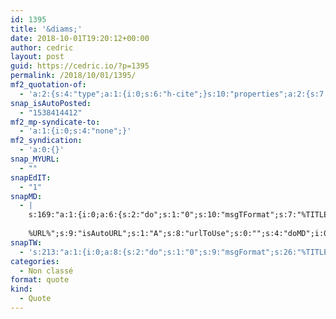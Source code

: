 ```yaml
---
id: 1395
title: '&diams;'
date: 2018-10-01T19:20:12+00:00
author: cedric
layout: post
guid: https://cedric.io/?p=1395
permalink: /2018/10/01/1395/
mf2_quotation-of:
  - 'a:2:{s:4:"type";a:1:{i:0;s:6:"h-cite";}s:10:"properties";a:2:{s:7:"summary";a:1:{i:0;s:33:"Maman regarde, la maison brûle !";}s:6:"author";a:1:{s:4:"name";s:64:"Noah, 2 ans et demi, en voyant la cheminée de la maison en face";}}}'
snap_isAutoPosted:
  - "1538414412"
mf2_mp-syndicate-to:
  - 'a:1:{i:0;s:4:"none";}'
mf2_syndication:
  - 'a:0:{}'
snap_MYURL:
  - ""
snapEdIT:
  - "1"
snapMD:
  - |
    s:169:"a:1:{i:0;a:6:{s:2:"do";s:1:"0";s:10:"msgTFormat";s:7:"%TITLE%";s:9:"msgFormat";s:19:"%FULLTEXT%
    
    %URL%";s:9:"isAutoURL";s:1:"A";s:8:"urlToUse";s:0:"";s:4:"doMD";i:0;}}";
snapTW:
  - 's:213:"a:1:{i:0;a:8:{s:2:"do";s:1:"0";s:9:"msgFormat";s:26:"%TITLE%. %EXCERPT% - %URL%";s:8:"attchImg";s:1:"1";s:9:"isAutoImg";s:1:"A";s:8:"imgToUse";s:0:"";s:9:"isAutoURL";s:1:"A";s:8:"urlToUse";s:0:"";s:4:"doTW";i:0;}}";'
categories:
  - Non classé
format: quote
kind:
  - Quote
---
```

